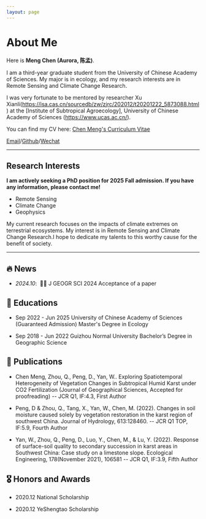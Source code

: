 ```yaml
---
layout: page
---
```


# About Me

Here is **Meng Chen (Aurora, 陈孟)**.<br>

I am a third-year graduate student from the University of Chinese Academy of Sciences. My major is in ecology, and my research interests are in Remote Sensing and Climate Change Research.

I was very fortunate to be mentored by researcher Xu Xianli(https://isa.cas.cn/sourcedb/zw/zjrc/202012/t20201222_5873088.html) at the [Institute of Subtropical Agroecology], University of Chinese Academy of Sciences (https://www.ucas.ac.cn/).

You can find my CV here: [Chen Meng's Curriculum Vitae](../file/Curriculum_Vitae.pdf)

[Email](mailto:chenmeng20010826@163.com)/[Github](https://github.com/AuroraChan0826/AuroraChan0826.github.io)/[Wechat](images/Wechat.jpg) 

---

## Research Interests

**I am actively seeking a PhD position for 2025 Fall admission. If you have any information, please contact me!**

- Remote Sensing
- Climate Change
- Geophysics


My current research focuses on the impacts of climate extremes on terrestrial ecosystems. My interest is in Remote Sensing and Climate Change Research.I hope to dedicate my talents to this worthy cause for the benefit of society.

---

## 🔥 News
- *2024.10*: &nbsp;🎉🎉 J GEOGR SCI 2024 Acceptance of a paper

## 📖 Educations

- Sep 2022 - Jun 2025 University of Chinese Academy of Sciences (Guaranteed Admission)	 Master's Degree in Ecology

- Sep 2018 - Jun 2022 Guizhou Normal University Bachelor’s Degree in Geographic Science

## 📝 Publications
- Chen Meng, Zhou, Q., Peng, D., Yan, W.. Exploring Spatiotemporal Heterogeneity of Vegetation Changes in Subtropical Humid Karst under CO2 Fertilization (Journal of Geographical Sciences, Accepted for proofreading) -- JCR Q1, IF:4.3, First Author

- Peng, D & Zhou, Q., Tang, X., Yan, W., Chen, M. (2022). Changes in soil moisture caused solely by vegetation restoration in the karst region of southwest China. Journal of Hydrology, 613:128460. -- JCR Q1 TOP, IF:5.9, Fourth Author

- Yan, W., Zhou, Q., Peng, D., Luo, Y., Chen, M., & Lu, Y. (2022). Response of surface-soil quality to secondary succession in karst areas in Southwest China: Case study on a limestone slope. Ecological Engineering, 178(November 2021), 106581 -- JCR Q1, IF:3.9, Fifth Author

## 🎖 Honors and Awards

- 2020.12 National Scholarship 

- 2020.12 YeShengtao Scholarship


